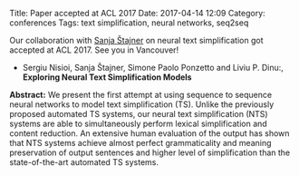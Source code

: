 Title: Paper accepted at ACL 2017
Date: 2017-04-14 12:09
Category: conferences
Tags: text simplification, neural networks, seq2seq



Our collaboration with [Sanja Štajner](http://dws.informatik.uni-mannheim.de/en/people/researchers/dr-sanja-stajner/) on neural text simplification got accepted at ACL 2017. See you in Vancouver!

* Sergiu Nisioi, Sanja Štajner, Simone Paolo Ponzetto and Liviu P. Dinu:, **Exploring Neural Text Simplification Models**


**Abstract:**  We present the first attempt at using sequence to sequence neural networks to model text simplification (TS). Unlike the previously proposed automated TS systems, our neural text simplification (NTS) systems are able to simultaneously perform lexical simplification and content reduction. An extensive human evaluation of the output has shown that NTS systems achieve almost perfect grammaticality and meaning preservation of output sentences and higher level of simplification than the state-of-the-art automated TS systems. 